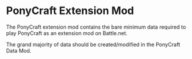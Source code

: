 # PonyCraft Extension Mod

The PonyCraft extension mod contains the bare minimum data required to play PonyCraft as an extension mod on Battle.net.

The grand majority of data should be created/modified in the PonyCraft Data Mod.
